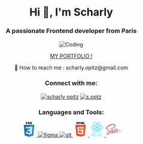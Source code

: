 <h1 align="center">Hi 👋, I'm Scharly</h1>
<h3 align="center">A passionate Frontend developer from Paris </h3>


<p align="center">  <img align="center" alt="Coding" width="400" src="https://media2.giphy.com/media/v1.Y2lkPTc5MGI3NjExNDV4Nm14ajh4MWIwb2g1M2t2YTljZW5vNmFhbWVsOGRicmI1bWF5aCZlcD12MV9pbnRlcm5hbF9naWZfYnlfaWQmY3Q9Zw/2IudUHdI075HL02Pkk/giphy.webp"> </p>


<p align="center" ><a href="https://scharlyopitzportfolio.netlify.app/" target="_blank" >MY PORTFOLIO !</a> </p>


<p align="center" >📧 How to reach me : scharly.opitz@gmail.com</p>



  

<h3 align="center">Connect with me:</h3>
<p align="center">
<a href="https://www.linkedin.com/in/scharly-opitz-6a1a39298/" target="blank"><img align="center" src="https://raw.githubusercontent.com/rahuldkjain/github-profile-readme-generator/master/src/images/icons/Social/linked-in-alt.svg" alt="scharly opitz" height="30" width="40" /></a>
<a href="https://instagram.com/s.optz" target="blank"><img align="center" src="https://raw.githubusercontent.com/rahuldkjain/github-profile-readme-generator/master/src/images/icons/Social/instagram.svg" alt="s.optz" height="30" width="40" /></a>
</p>

<h3 align="center">Languages and Tools:</h3>
<p align="center"> <a href="https://www.w3schools.com/css/" target="_blank" rel="noreferrer"> <img src="https://raw.githubusercontent.com/devicons/devicon/master/icons/css3/css3-original-wordmark.svg" alt="css3" width="40" height="40"/> </a> <a href="https://www.figma.com/" target="_blank" rel="noreferrer"> <img src="https://www.vectorlogo.zone/logos/figma/figma-icon.svg" alt="figma" width="40" height="40"/> </a> <a href="https://git-scm.com/" target="_blank" rel="noreferrer"> <img src="https://www.vectorlogo.zone/logos/git-scm/git-scm-icon.svg" alt="git" width="40" height="40"/> </a> <a href="https://www.w3.org/html/" target="_blank" rel="noreferrer"> <img src="https://raw.githubusercontent.com/devicons/devicon/master/icons/html5/html5-original-wordmark.svg" alt="html5" width="40" height="40"/> </a> <a href="https://reactjs.org/" target="_blank" rel="noreferrer"> <img src="https://raw.githubusercontent.com/devicons/devicon/master/icons/react/react-original-wordmark.svg" alt="react" width="40" height="40"/> </a> <a href="https://sass-lang.com" target="_blank" rel="noreferrer"> <img src="https://raw.githubusercontent.com/devicons/devicon/master/icons/sass/sass-original.svg" alt="sass" width="40" height="40"/> </a> </p>
